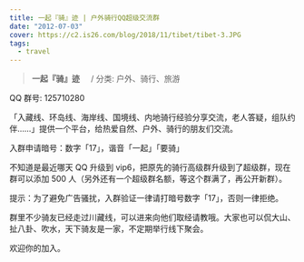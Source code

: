 ```yaml
---
title: 一起『骑』迹 | 户外骑行QQ超级交流群
date: "2012-07-03"
cover: https://c2.is26.com/blog/2018/11/tibet/tibet-3.JPG
tags:
  - travel
---
```


> **一起『骑』迹**     / 分类: 户外、骑行、旅游

QQ 群号: 125710280

「入藏线、环岛线、海岸线、国境线、内地骑行经验分享交流，老人答疑，组队约伴……」提供一个平台，给热爱自然、户外、骑行的朋友们交流。

入群申请暗号：数字「17」，谐音「一起」「要骑」

不知道是最近哪天 QQ 升级到 vip6，把原先的骑行高级群升级到了超级群，现在群可以添加 500 人（另外还有一个超级群名额，等这个群满了，再公开新群）。

提示：为了避免广告骚扰，入群验证一律请打暗号数字「17」，否则一律拒绝。

群里不少骑友已经走过川藏线，可以进来向他们取经请教哦。大家也可以侃大山、扯八卦、吹水，天下骑友是一家，不定期举行线下聚会。

欢迎你的加入。
